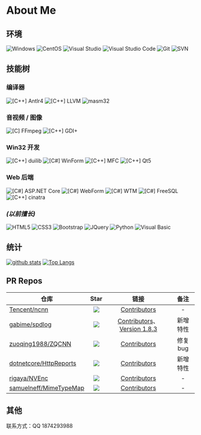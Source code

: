# About Me

## 环境

![Windows](https://img.shields.io/badge/-Windows-0078D6?style=flat-square&logo=windows&logoColor=white)
![CentOS](https://img.shields.io/badge/-CentOS-262577?style=flat-square&logo=centos&logoColor=white)
![Visual Studio](https://img.shields.io/badge/-Visual_Studio-5C2D91?style=flat-square&logo=visual-studio&logoColor=white)
![Visual Studio Code](https://img.shields.io/badge/-Visual_Studio_Code-007ACC?style=flat-square&logo=visual-studio-code&logoColor=white)
![Git](https://img.shields.io/badge/-Git-F05032?style=flat-square&logo=git&logoColor=white)
![SVN](https://img.shields.io/badge/-SVN-7E9BC7?style=flat-square&logo=subversion&logoColor=white)

## 技能树

### 编译器

![[C++] Antlr4](https://img.shields.io/badge/C++-Antlr4-ef2e24?style=flat-square&logo=c%2b%2b&logoColor=white)
![[C++] LLVM](https://img.shields.io/badge/C++-LLVM-666985?style=flat-square&logo=C%2b%2b&logoColor=white)
![masm32](https://img.shields.io/badge/Assembly-masm32-660055?style=flat-square&logo=windows&logoColor=white)

### 音视频 / 图像

![[C] FFmpeg](https://img.shields.io/badge/C-FFmpeg-660033?style=flat-square&logo=c&logoColor=white)
![[C++] GDI+](https://img.shields.io/badge/C++-GDI+-660066?style=flat-square&logo=C%2b%2b&logoColor=white)

### Win32 开发

![[C++] duilib](https://img.shields.io/badge/C++-duilib-006633?style=flat-square&logo=C%2b%2b&logoColor=white)
![[C#] WinForm](https://img.shields.io/badge/C%23-WinForm-006666?style=flat-square&logo=.NET&logoColor=white)
![[C++] MFC](https://img.shields.io/badge/C++-MFC-006699?style=flat-square&logo=C%2b%2b&logoColor=white)
![[C++] Qt5](https://img.shields.io/badge/C++-Qt5-0066cc?style=flat-square&logo=C%2b%2b&logoColor=white)

### Web 后端

![[C#] ASP.NET Core](https://img.shields.io/badge/C%23-ASP.NET_Core-333333?style=flat-square&logo=.NET&logoColor=white)
![[C#] WebForm](https://img.shields.io/badge/C%23-WebForm-333366?style=flat-square&logo=.NET&logoColor=white)
![[C#] WTM](https://img.shields.io/badge/C%23-WTM-333399?style=flat-square&logo=.NET&logoColor=white)
![[C#] FreeSQL](https://img.shields.io/badge/C%23-FreeSQL-3333cc?style=flat-square&logo=.NET&logoColor=white)
![[C++] cinatra](https://img.shields.io/badge/C++-cinatra-3333ff?style=flat-square&logo=C%2b%2b&logoColor=white)

### *(以前擅长)*

![HTML5](https://img.shields.io/badge/-HTML5-E34F26?style=flat-square&logo=html5&logoColor=white)
![CSS3](https://img.shields.io/badge/-CSS3-1572B6?style=flat-square&logo=css3&logoColor=white)
![Bootstrap](https://img.shields.io/badge/-Bootstrap-563D7C?style=flat-square&logo=bootstrap&logoColor=white)
![JQuery](https://img.shields.io/badge/-JQuery-blue?style=flat-square&logo=jquery&logoColor=white)
![Python](https://img.shields.io/badge/-Python-3776AB?style=flat-square&logo=Python&logoColor=white)
![Visual Basic](https://img.shields.io/badge/-Visual%20Basic-954e0f?style=flat-square&logo=windows&logoColor=white)



<!--### 半擅长技术
![Flutter](https://img.shields.io/badge/-Flutter-23BDFD?style=flat-square&logo=flutter&logoColor=white)
![Docker](https://img.shields.io/badge/-Docker-2496ed?style=flat-square&logo=Docker&logoColor=white)
![[Python] Selenium](https://img.shields.io/badge/-Selenium-336600?style=flat-square&logo=Python&logoColor=white)
![[Python] Requests](https://img.shields.io/badge/-Requests-339933?style=flat-square&logo=Python&logoColor=white)-->

## 统计

[![github stats](https://github-readme-stats.vercel.app/api?username=fawdlstty&theme=dracula&show_icons=true&count_private=true&include_all_commits=true&line_height=28&hide_border=true&bg_color=00000000&text_color=dea584)](https://github.com/anuraghazra/github-readme-stats)
[![Top Langs](https://github-readme-stats.vercel.app/api/top-langs/?username=fawdlstty&theme=dracula&layout=compact&langs_count=10&hide_border=true&bg_color=00000000&text_color=dea584)](https://github.com/anuraghazra/github-readme-stats)

## PR Repos

| 仓库 | Star | 链接 | 备注 |
| --- | :---: | :---: | :---: |
| [Tencent/ncnn](https://github.com/Tencent/ncnn) | ![](https://img.shields.io/github/stars/Tencent/ncnn.svg?style=flat-square) | [Contributors](https://github.com/Tencent/ncnn/graphs/contributors) | - |
| [gabime/spdlog](https://github.com/gabime/spdlog) | ![](https://img.shields.io/github/stars/gabime/spdlog.svg?style=flat-square) | [Contributors](https://github.com/gabime/spdlog/graphs/contributors)、[Version 1.8.3](https://github.com/gabime/spdlog/releases/tag/v1.8.3) | 新增特性 |
| [zuoqing1988/ZQCNN](https://github.com/zuoqing1988/ZQCNN) | ![](https://img.shields.io/github/stars/zuoqing1988/ZQCNN.svg?style=flat-square) | [Contributors](https://github.com/zuoqing1988/ZQCNN/graphs/contributors) | 修复bug |
| [dotnetcore/HttpReports](https://github.com/dotnetcore/HttpReports) | ![](https://img.shields.io/github/stars/dotnetcore/HttpReports.svg?style=flat-square) | [Contributors](https://github.com/dotnetcore/HttpReports/graphs/contributors) | 新增特性 |
| [rigaya/NVEnc](https://github.com/rigaya/NVEnc) | ![](https://img.shields.io/github/stars/rigaya/NVEnc.svg?style=flat-square) | [Contributors](https://github.com/rigaya/NVEnc/graphs/contributors) | - |
| [samuelneff/MimeTypeMap](https://github.com/samuelneff/MimeTypeMap) | ![](https://img.shields.io/github/stars/samuelneff/MimeTypeMap.svg?style=flat-square) | [Contributors](https://github.com/samuelneff/MimeTypeMap/graphs/contributors) | - |

## 其他

联系方式：QQ 1874293988
